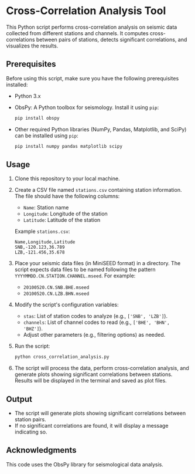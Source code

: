 # Cross-Correlation Analysis Tool

This Python script performs cross-correlation analysis on seismic data collected from different stations and channels. It computes cross-correlations between pairs of stations, detects significant correlations, and visualizes the results.

## Prerequisites

Before using this script, make sure you have the following prerequisites installed:

- Python 3.x
- ObsPy: A Python toolbox for seismology. Install it using `pip`:

  ```bash
  pip install obspy
  ```

- Other required Python libraries (NumPy, Pandas, Matplotlib, and SciPy) can be installed using `pip`:

  ```bash
  pip install numpy pandas matplotlib scipy
  ```

## Usage

1. Clone this repository to your local machine.

2. Create a CSV file named `stations.csv` containing station information. The file should have the following columns:

   - `Name`: Station name
   - `Longitude`: Longitude of the station
   - `Latitude`: Latitude of the station

   Example `stations.csv`:

   ```csv
   Name,Longitude,Latitude
   SNB,-120.123,36.789
   LZB,-121.456,35.678
   ```

3. Place your seismic data files (in MiniSEED format) in a directory. The script expects data files to be named following the pattern `YYYYMMDD.CN.STATION.CHANNEL.mseed`. For example:

   - `20100520.CN.SNB.BHE.mseed`
   - `20100520.CN.LZB.BHN.mseed`

4. Modify the script's configuration variables:

   - `stas`: List of station codes to analyze (e.g., `['SNB', 'LZB']`).
   - `channels`: List of channel codes to read (e.g., `['BHE', 'BHN', 'BHZ']`).
   - Adjust other parameters (e.g., filtering options) as needed.

5. Run the script:

   ```bash
   python cross_correlation_analysis.py
   ```

6. The script will process the data, perform cross-correlation analysis, and generate plots showing significant correlations between stations. Results will be displayed in the terminal and saved as plot files.

## Output

- The script will generate plots showing significant correlations between station pairs.
- If no significant correlations are found, it will display a message indicating so.

## Acknowledgments

This code uses the ObsPy library for seismological data analysis.
